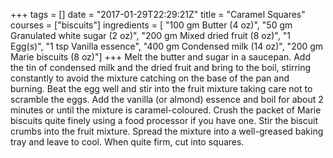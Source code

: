 +++
tags = []
date = "2017-01-29T22:29:21Z"
title = "Caramel Squares"
courses = ["biscuits"]
ingredients = [
    "100 gm Butter (4 oz)",
    "50 gm Granulated white sugar (2 oz)",
    "200 gm Mixed dried fruit (8 oz)",
    "1 Egg(s)",
    "1 tsp Vanilla essence", 
    "400 gm Condensed milk (14 oz)",
    "200 gm Marie biscuits (8 oz)"]
+++
Melt the butter and sugar in a saucepan. Add the tin of condensed milk and
the dried fruit and bring to the boil, stirring constantly to avoid the mixture
catching on the base of the pan and burning. Beat the egg well and stir into
the fruit mixture taking care not to scramble the eggs. Add the vanilla (or
almond) essence and boil for about 2 minutes or until the mixture is
caramel-coloured. Crush the packet of Marie biscuits quite finely using a
food processor if you have one. Stir the biscuit crumbs into the fruit mixture.
Spread the mixture into a well-greased baking tray and leave to cool. When
quite firm, cut into squares.